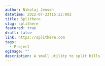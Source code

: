 ```yaml
---
author: Nikolaj Jensen
datetime: 2022-07-23T15:22:00Z
title: Splithere
slug: splithere
featured: true
draft: false
link: https://splithere.com
tags:
  - Project
ogImage: ""
description: A small utility to split bills
---
```

